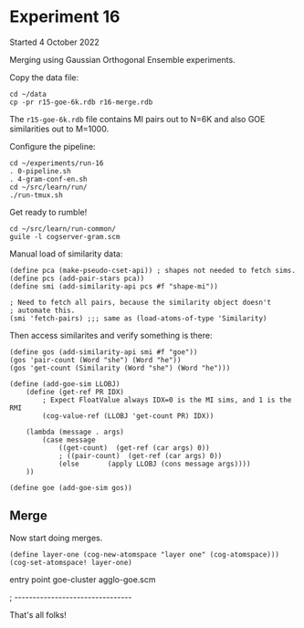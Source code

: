 
Experiment 16
=============
Started 4 October 2022

Merging using Gaussian Orthogonal Ensemble experiments.

Copy the data file:
```
cd ~/data
cp -pr r15-goe-6k.rdb r16-merge.rdb
```

The `r15-goe-6k.rdb` file contains MI pairs out to N=6K and also
GOE similarities out to M=1000.

Configure the pipeline:
```
cd ~/experiments/run-16
. 0-pipeline.sh
. 4-gram-conf-en.sh
cd ~/src/learn/run/
./run-tmux.sh
```

Get ready to rumble!
```
cd ~/src/learn/run-common/
guile -l cogserver-gram.scm
```

Manual load of similarity data:
```
(define pca (make-pseudo-cset-api)) ; shapes not needed to fetch sims.
(define pcs (add-pair-stars pca))
(define smi (add-similarity-api pcs #f "shape-mi"))

; Need to fetch all pairs, because the similarity object doesn't
; automate this.
(smi 'fetch-pairs) ;;; same as (load-atoms-of-type 'Similarity)
```

Then access similarites and verify something is there:
```
(define gos (add-similarity-api smi #f "goe"))
(gos 'pair-count (Word "she") (Word "he"))
(gos 'get-count (Similarity (Word "she") (Word "he")))

(define (add-goe-sim LLOBJ)
	(define (get-ref PR IDX)
		; Expect FloatValue always IDX=0 is the MI sims, and 1 is the RMI
		(cog-value-ref (LLOBJ 'get-count PR) IDX))

	(lambda (message . args)
		(case message
			((get-count)  (get-ref (car args) 0))
			; ((pair-count)  (get-ref (car args) 0))
			(else		(apply LLOBJ (cons message args))))
	))

(define goe (add-goe-sim gos))
```

Merge
-----
Now start doing merges.

```
(define layer-one (cog-new-atomspace "layer one" (cog-atomspace)))
(cog-set-atomspace! layer-one)
```

entry point
goe-cluster agglo-goe.scm


; --------------------------------

That's all folks!
